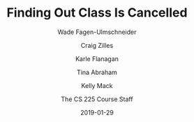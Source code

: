 ---
title: Finding Out Class Is Cancelled

external-url: http://waf.cs.illinois.edu/discovery/Finding-Out-Class-Is-Cancelled/
external-img: http://waf.cs.illinois.edu/discovery/Finding-Out-Class-Is-Cancelled/web/ss_social.png

date: 2019-01-29

author:
- Wade Fagen-Ulmschneider
- Craig Zilles
- Karle Flanagan
- Tina Abraham
- Kelly Mack
- The CS 225 Course Staff
---